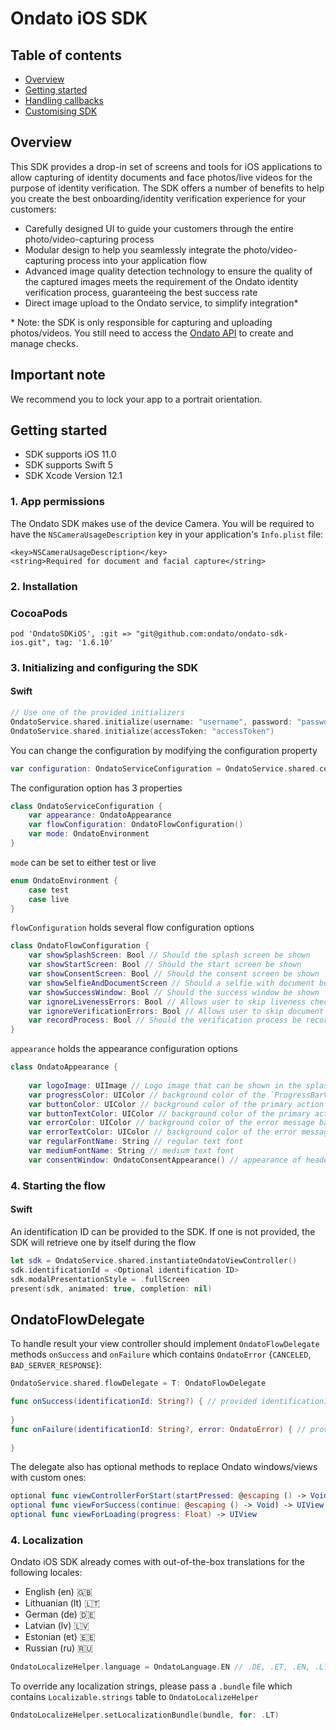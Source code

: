 # Ondato iOS SDK

## Table of contents

* [Overview](#overview)
* [Getting started](#getting-started)
* [Handling callbacks](#handling-callbacks)
* [Customising SDK](#customising-sdk)


## Overview

This SDK provides a drop-in set of screens and tools for iOS applications to allow capturing of identity documents and face photos/live videos for the purpose of identity verification. The SDK offers a number of benefits to help you create the best onboarding/identity verification experience for your customers:

- Carefully designed UI to guide your customers through the entire photo/video-capturing process
- Modular design to help you seamlessly integrate the photo/video-capturing process into your application flow
- Advanced image quality detection technology to ensure the quality of the captured images meets the requirement of the Ondato identity verification process, guaranteeing the best success rate
- Direct image upload to the Ondato service, to simplify integration\*

\* Note: the SDK is only responsible for capturing and uploading photos/videos. You still need to access the [Ondato API](https://documenter.getpostman.com/view/6997242/S1TZwaZe?version=latest) to create and manage checks.

## Important note

We recommend you to lock your app to a portrait orientation.

## Getting started

- SDK supports iOS 11.0
- SDK supports Swift 5
- SDK Xcode Version 12.1

### 1. App permissions

The Ondato SDK makes use of the device Camera. You will be required to have the `NSCameraUsageDescription` key in your application's `Info.plist` file:
```
<key>NSCameraUsageDescription</key>
<string>Required for document and facial capture</string>
```
### 2. Installation 

### CocoaPods

```
pod 'OndatoSDKiOS', :git => "git@github.com:ondato/ondato-sdk-ios.git", tag: '1.6.10'
```

### 3. Initializing and configuring the SDK 

#### Swift

```swift
// Use one of the provided initializers
OndatoService.shared.initialize(username: "username", password: "password")
OndatoService.shared.initialize(accessToken: "accessToken")
```

You can change the configuration by modifying the configuration property
```swift
var configuration: OndatoServiceConfiguration = OndatoService.shared.configuration
```

The configuration option has 3 properties
```swift
class OndatoServiceConfiguration {
	var appearance: OndatoAppearance
    var flowConfiguration: OndatoFlowConfiguration()
    var mode: OndatoEnvironment
}
```

`mode`  can be set to either test or live
```swift
enum OndatoEnvironment {
	case test
	case live
}
```

`flowConfiguration` holds several flow configuration options
```swift
class OndatoFlowConfiguration {
    var showSplashScreen: Bool // Should the splash screen be shown
    var showStartScreen: Bool // Should the start screen be shown
    var showConsentScreen: Bool // Should the consent screen be shown
    var showSelfieAndDocumentScreen // Should a selfie with document be requested when taking document pictures
    var showSuccessWindow: Bool // Should the success window be shown
    var ignoreLivenessErrors: Bool // Allows user to skip liveness check in case of failure
    var ignoreVerificationErrors: Bool // Allows user to skip document verification error result checks
    var recordProcess: Bool // Should the verification process be recorded
}
```

`appearance` holds the appearance configuration options
```swift
class OndatoAppearance {
    
    var logoImage: UIImage // Logo image that can be shown in the splash screen
    var progressColor: UIColor // background color of the `ProgressBarView` which guides the user through the flow
    var buttonColor: UIColor // background color of the primary action buttons
    var buttonTextColor: UIColor // background color of the primary action buttons text
    var errorColor: UIColor // background color of the error message background
    var errorTextColor: UIColor // background color of the error message text color
    var regularFontName: String // regular text font 
    var mediumFontName: String // medium text font
    var consentWindow: OndatoConsentAppearance() // appearance of header, body, acceptButton, declineButton in consent screen
```

### 4. Starting the flow

#### Swift

An identification ID can be provided to the SDK. If one is not provided, the SDK will retrieve one by itself during the flow

```swift
let sdk = OndatoService.shared.instantiateOndatoViewController()
sdk.identificationId = <Optional identification ID>
sdk.modalPresentationStyle = .fullScreen
present(sdk, animated: true, completion: nil) 
```

## OndatoFlowDelegate

To handle result your view controller should implement `OndatoFlowDelegate` methods `onSuccess` and `onFailure` which contains `OndatoError` {`CANCELED`, `BAD_SERVER_RESPONSE`}:

```swift
OndatoService.shared.flowDelegate = T: OndatoFlowDelegate

func onSuccess(identificationId: String?) { // provided identificationId
    
}
func onFailure(identificationId: String?, error: OndatoError) { // provided identificationId
    
}
```

The delegate also has optional methods to replace Ondato windows/views with custom ones:

```swift
optional func viewControllerForStart(startPressed: @escaping () -> Void) -> UIViewController
optional func viewForSuccess(continue: @escaping () -> Void) -> UIView
optional func viewForLoading(progress: Float) -> UIView
```

### 4. Localization

Ondato iOS SDK already comes with out-of-the-box translations for the following locales:
- English (en) 🇬🇧
- Lithuanian (lt) 🇱🇹
- German (de) 🇩🇪
- Latvian (lv) 🇱🇻
- Estonian (et) 🇪🇪
- Russian (ru) 🇷🇺

```swift
OndatoLocalizeHelper.language = OndatoLanguage.EN // .DE, .ET, .EN, .LT, .LV, .RU
```

To override any localization strings, please pass a `.bundle` file which contains `Localizable.strings` table to `OndatoLocalizeHelper`
```swift
OndatoLocalizeHelper.setLocalizationBundle(bundle, for: .LT)
```
